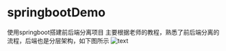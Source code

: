 # springbootDemo
使用springboot搭建前后端分离项目
主要根据老师的教程，熟悉了前后端分离的流程，后端也是分层架构，如下图所示
![text](https://github.com/vvshuai/JavaRepository/blob/master/%E5%9B%BE%E7%89%87/1.png)
